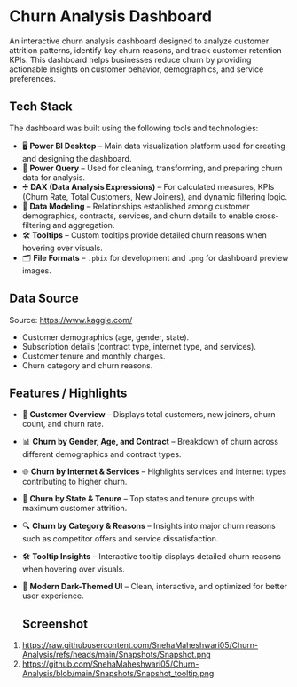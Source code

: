 # Churn Analysis Dashboard

An interactive churn analysis dashboard designed to analyze customer attrition patterns, identify key churn reasons, and track customer retention KPIs. This dashboard helps businesses reduce churn by providing actionable insights on customer behavior, demographics, and service preferences.

## Tech Stack
The dashboard was built using the following tools and technologies:

- 🖥 **Power BI Desktop** – Main data visualization platform used for creating and designing the dashboard.  
- 🔄 **Power Query** – Used for cleaning, transforming, and preparing churn data for analysis.  
- ➗ **DAX (Data Analysis Expressions)** – For calculated measures, KPIs (Churn Rate, Total Customers, New Joiners), and dynamic filtering logic.  
- 🔗 **Data Modeling** – Relationships established among customer demographics, contracts, services, and churn details to enable cross-filtering and aggregation.  
- 🛠 **Tooltips** – Custom tooltips provide detailed churn reasons when hovering over visuals.  
- 🗂 **File Formats** – `.pbix` for development and `.png` for dashboard preview images.

## Data Source
Source: https://www.kaggle.com/

- Customer demographics (age, gender, state).  
- Subscription details (contract type, internet type, and services).  
- Customer tenure and monthly charges.  
- Churn category and churn reasons.  

## Features / Highlights
- 👥 **Customer Overview** – Displays total customers, new joiners, churn count, and churn rate.  
- 📊 **Churn by Gender, Age, and Contract** – Breakdown of churn across different demographics and contract types.  
- 🌐 **Churn by Internet & Services** – Highlights services and internet types contributing to higher churn.  
- 🏢 **Churn by State & Tenure** – Top states and tenure groups with maximum customer attrition.  
- 🔍 **Churn by Category & Reasons** – Insights into major churn reasons such as competitor offers and service dissatisfaction.  
- 🛠 **Tooltip Insights** – Interactive tooltip displays detailed churn reasons when hovering over visuals.  
- 🎨 **Modern Dark-Themed UI** – Clean, interactive, and optimized for better user experience.

  ## Screenshot
 1.  https://raw.githubusercontent.com/SnehaMaheshwari05/Churn-Analysis/refs/heads/main/Snapshots/Snapshot.png
 2.  https://github.com/SnehaMaheshwari05/Churn-Analysis/blob/main/Snapshots/Snapshot_tooltip.png
  
